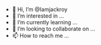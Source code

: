 - 👋 Hi, I’m @Iamjackroy
- 👀 I’m interested in ...
- 🌱 I’m currently learning ...
- 💞️ I’m looking to collaborate on ...
- 📫 How to reach me ...

<!---
Iamjackroy/Iamjackroy is a ✨ special ✨ repository because its `README.md` (this file) appears on your GitHub profile.
You can click the Preview link to take a look at your changes.
--->
